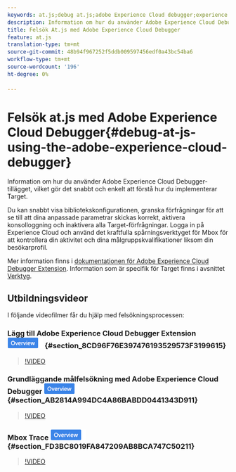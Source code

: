 ```yaml
---
keywords: at.js;debug at.js;adobe Experience Cloud debugger;experience cloud debugger;mbox trace;mbox highlight;debug;debugging
description: Information om hur du använder Adobe Experience Cloud Debugger-tillägget, vilket gör det snabbt och enkelt att förstå hur du implementerar Target.
title: Felsök At.js med Adobe Experience Cloud Debugger
feature: at.js
translation-type: tm+mt
source-git-commit: 48b94f967252f5ddb009597456edf0a43bc54ba6
workflow-type: tm+mt
source-wordcount: '196'
ht-degree: 0%

---
```



# Felsök at.js med Adobe Experience Cloud Debugger{#debug-at-js-using-the-adobe-experience-cloud-debugger}

Information om hur du använder Adobe Experience Cloud Debugger-tillägget, vilket gör det snabbt och enkelt att förstå hur du implementerar Target.

Du kan snabbt visa bibliotekskonfigurationen, granska förfrågningar för att se till att dina anpassade parametrar skickas korrekt, aktivera konsolloggning och inaktivera alla Target-förfrågningar. Logga in på Experience Cloud och använd det kraftfulla spårningsverktyget för Mbox för att kontrollera din aktivitet och dina målgruppskvalifikationer liksom din besökarprofil.

Mer information finns i [dokumentationen för Adobe Experience Cloud Debugger Extension](https://experienceleague.adobe.com/docs/debugger/using/experience-cloud-debugger.html). Information som är specifik för Target finns i avsnittet [Verktyg](https://experienceleague.adobe.com/docs/debugger/using/tools.html).

## Utbildningsvideor

I följande videofilmer får du hjälp med felsökningsprocessen:

### Lägg till Adobe Experience Cloud Debugger Extension ![Översikt](/help/assets/overview.png) {#section_8CD96F76E397476193529573F3199615}

>[!VIDEO](https://video.tv.adobe.com/v/23114/)

### Grundläggande målfelsökning med Adobe Experience Cloud Debugger ![Overview badge](/help/assets/overview.png) {#section_AB2814A994DC4A86BABDD0441343D911}

>[!VIDEO](https://video.tv.adobe.com/v/23115/)

### Mbox Trace ![Översikt](/help/assets/overview.png) {#section_FD3BC8019FA847209AB8BCA747C50211}

>[!VIDEO](https://video.tv.adobe.com/v/23113/)

